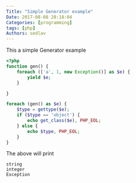 ```yaml
---
Title: "Simple Generator example"
Date: 2017-08-08 20:18:04
Categories: [programming]
tags: [php]
Authors: sedlav
---
```


This a simple Generator example

```php
<?php
function gen() {
    foreach (['a', 1, new Exception()] as $e) {
        yield $e;
    }

}

foreach (gen() as $e) {
    $type = gettype($e);
    if ($type == 'object') {
        echo get_class($e), PHP_EOL;
    } else {
        echo $type, PHP_EOL;
    }
}
```

The above will print

```
string
integer
Exception
```